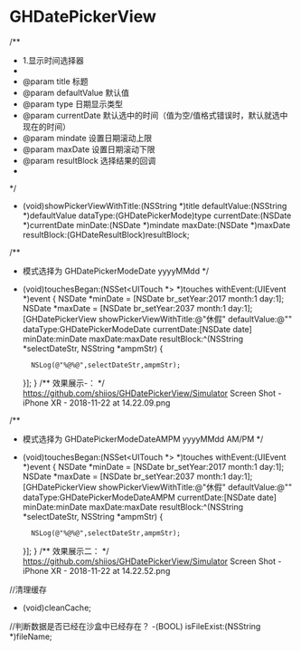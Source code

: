 # GHDatePickerView
/**
 *  1.显示时间选择器
 *
 *  @param title            标题
 *  @param defaultValue     默认值
 *  @param type         日期显示类型
 *  @param currentDate  默认选中的时间（值为空/值格式错误时，默认就选中现在的时间）
 *  @param mindate      设置日期滚动上限
 *  @param maxDate      设置日期滚动下限
 *  @param resultBlock      选择结果的回调
 *
 */
+ (void)showPickerViewWithTitle:(NSString *)title defaultValue:(NSString *)defaultValue dataType:(GHDatePickerMode)type currentDate:(NSDate *)currentDate minDate:(NSDate *)mindate maxDate:(NSDate *)maxDate resultBlock:(GHDateResultBlock)resultBlock;

/**
*  模式选择为 GHDatePickerModeDate  yyyyMMdd 
*/
- (void)touchesBegan:(NSSet<UITouch *> *)touches withEvent:(UIEvent *)event
{
    NSDate *minDate = [NSDate br_setYear:2017 month:1 day:1];
    NSDate *maxDate = [NSDate br_setYear:2037 month:1 day:1];
    [GHDatePickerView showPickerViewWithTitle:@"休假" defaultValue:@"" dataType:GHDatePickerModeDate currentDate:[NSDate date] minDate:minDate maxDate:maxDate resultBlock:^(NSString *selectDateStr, NSString *ampmStr) {
        
        NSLog(@"%@%@",selectDateStr,ampmStr);
    }];
}
/**
效果展示-：
*/
https://github.com/shiios/GHDatePickerView/Simulator Screen Shot - iPhone XR - 2018-11-22 at 14.22.09.png

/**
*  模式选择为 GHDatePickerModeDateAMPM  yyyyMMdd AM/PM
*/
- (void)touchesBegan:(NSSet<UITouch *> *)touches withEvent:(UIEvent *)event
{
    NSDate *minDate = [NSDate br_setYear:2017 month:1 day:1];
    NSDate *maxDate = [NSDate br_setYear:2037 month:1 day:1];
    [GHDatePickerView showPickerViewWithTitle:@"休假" defaultValue:@"" dataType:GHDatePickerModeDateAMPM currentDate:[NSDate date] minDate:minDate maxDate:maxDate resultBlock:^(NSString *selectDateStr, NSString *ampmStr) {
        
        NSLog(@"%@%@",selectDateStr,ampmStr);
    }];
}
/**
效果展示二：
*/
https://github.com/shiios/GHDatePickerView/Simulator Screen Shot - iPhone XR - 2018-11-22 at 14.22.52.png



//清理缓存
- (void)cleanCache;
 
//判断数据是否已经在沙盒中已经存在？
-(BOOL) isFileExist:(NSString *)fileName;
